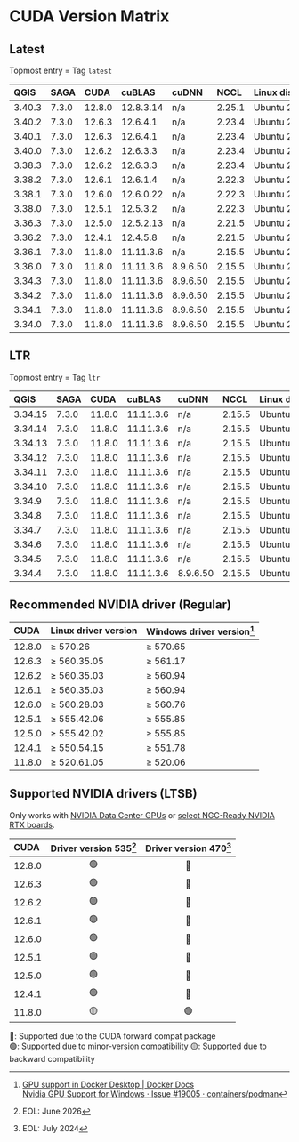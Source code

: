 # CUDA Version Matrix

## Latest

Topmost entry = Tag `latest`

| QGIS    | SAGA  | CUDA   | cuBLAS    | cuDNN    | NCCL   | Linux distro |
|:--------|:------|:-------|:----------|:---------|:-------|:-------------|
| 3.40.3  | 7.3.0 | 12.8.0 | 12.8.3.14 | n/a      | 2.25.1 | Ubuntu 22.04 |
| 3.40.2  | 7.3.0 | 12.6.3 | 12.6.4.1  | n/a      | 2.23.4 | Ubuntu 22.04 |
| 3.40.1  | 7.3.0 | 12.6.3 | 12.6.4.1  | n/a      | 2.23.4 | Ubuntu 22.04 |
| 3.40.0  | 7.3.0 | 12.6.2 | 12.6.3.3  | n/a      | 2.23.4 | Ubuntu 22.04 |
| 3.38.3  | 7.3.0 | 12.6.2 | 12.6.3.3  | n/a      | 2.23.4 | Ubuntu 22.04 |
| 3.38.2  | 7.3.0 | 12.6.1 | 12.6.1.4  | n/a      | 2.22.3 | Ubuntu 22.04 |
| 3.38.1  | 7.3.0 | 12.6.0 | 12.6.0.22 | n/a      | 2.22.3 | Ubuntu 22.04 |
| 3.38.0  | 7.3.0 | 12.5.1 | 12.5.3.2  | n/a      | 2.22.3 | Ubuntu 22.04 |
| 3.36.3  | 7.3.0 | 12.5.0 | 12.5.2.13 | n/a      | 2.21.5 | Ubuntu 22.04 |
| 3.36.2  | 7.3.0 | 12.4.1 | 12.4.5.8  | n/a      | 2.21.5 | Ubuntu 22.04 |
| 3.36.1  | 7.3.0 | 11.8.0 | 11.11.3.6 | n/a      | 2.15.5 | Ubuntu 22.04 |
| 3.36.0  | 7.3.0 | 11.8.0 | 11.11.3.6 | 8.9.6.50 | 2.15.5 | Ubuntu 22.04 |
| 3.34.3  | 7.3.0 | 11.8.0 | 11.11.3.6 | 8.9.6.50 | 2.15.5 | Ubuntu 22.04 |
| 3.34.2  | 7.3.0 | 11.8.0 | 11.11.3.6 | 8.9.6.50 | 2.15.5 | Ubuntu 22.04 |
| 3.34.1  | 7.3.0 | 11.8.0 | 11.11.3.6 | 8.9.6.50 | 2.15.5 | Ubuntu 22.04 |
| 3.34.0  | 7.3.0 | 11.8.0 | 11.11.3.6 | 8.9.6.50 | 2.15.5 | Ubuntu 22.04 |

## LTR

Topmost entry = Tag `ltr`

| QGIS    | SAGA  | CUDA   | cuBLAS    | cuDNN    | NCCL   | Linux distro |
|:--------|:------|:-------|:----------|:---------|:-------|:-------------|
| 3.34.15 | 7.3.0 | 11.8.0 | 11.11.3.6 | n/a      | 2.15.5 | Ubuntu 22.04 |
| 3.34.14 | 7.3.0 | 11.8.0 | 11.11.3.6 | n/a      | 2.15.5 | Ubuntu 22.04 |
| 3.34.13 | 7.3.0 | 11.8.0 | 11.11.3.6 | n/a      | 2.15.5 | Ubuntu 22.04 |
| 3.34.12 | 7.3.0 | 11.8.0 | 11.11.3.6 | n/a      | 2.15.5 | Ubuntu 22.04 |
| 3.34.11 | 7.3.0 | 11.8.0 | 11.11.3.6 | n/a      | 2.15.5 | Ubuntu 22.04 |
| 3.34.10 | 7.3.0 | 11.8.0 | 11.11.3.6 | n/a      | 2.15.5 | Ubuntu 22.04 |
| 3.34.9  | 7.3.0 | 11.8.0 | 11.11.3.6 | n/a      | 2.15.5 | Ubuntu 22.04 |
| 3.34.8  | 7.3.0 | 11.8.0 | 11.11.3.6 | n/a      | 2.15.5 | Ubuntu 22.04 |
| 3.34.7  | 7.3.0 | 11.8.0 | 11.11.3.6 | n/a      | 2.15.5 | Ubuntu 22.04 |
| 3.34.6  | 7.3.0 | 11.8.0 | 11.11.3.6 | n/a      | 2.15.5 | Ubuntu 22.04 |
| 3.34.5  | 7.3.0 | 11.8.0 | 11.11.3.6 | n/a      | 2.15.5 | Ubuntu 22.04 |
| 3.34.4  | 7.3.0 | 11.8.0 | 11.11.3.6 | 8.9.6.50 | 2.15.5 | Ubuntu 22.04 |

## Recommended NVIDIA driver (Regular)

| CUDA   | Linux driver version | Windows driver version[^1] |
|:-------|:---------------------|:---------------------------|
| 12.8.0 | ≥ 570.26             | ≥ 570.65                   |
| 12.6.3 | ≥ 560.35.05          | ≥ 561.17                   |
| 12.6.2 | ≥ 560.35.03          | ≥ 560.94                   |
| 12.6.1 | ≥ 560.35.03          | ≥ 560.94                   |
| 12.6.0 | ≥ 560.28.03          | ≥ 560.76                   |
| 12.5.1 | ≥ 555.42.06          | ≥ 555.85                   |
| 12.5.0 | ≥ 555.42.02          | ≥ 555.85                   |
| 12.4.1 | ≥ 550.54.15          | ≥ 551.78                   |
| 11.8.0 | ≥ 520.61.05          | ≥ 520.06                   |

[^1]: [GPU support in Docker Desktop | Docker Docs](https://docs.docker.com/desktop/gpu/)  
[Nvidia GPU Support for Windows · Issue #19005 · containers/podman](https://github.com/containers/podman/issues/19005)

## Supported NVIDIA drivers (LTSB)

Only works with
[NVIDIA Data Center GPUs](https://resources.nvidia.com/l/en-us-gpu) or
[select NGC-Ready NVIDIA RTX boards](https://docs.nvidia.com/certification-programs/ngc-ready-systems/index.html).

| CUDA   | Driver version 535[^2] | Driver version 470[^3] |
|:-------|:----------------------:|:----------------------:|
| 12.8.0 | 🟢                      | 🔵                      |
| 12.6.3 | 🟢                      | 🔵                      |
| 12.6.2 | 🟢                      | 🔵                      |
| 12.6.1 | 🟢                      | 🔵                      |
| 12.6.0 | 🟢                      | 🔵                      |
| 12.5.1 | 🟢                      | 🔵                      |
| 12.5.0 | 🟢                      | 🔵                      |
| 12.4.1 | 🟢                      | 🔵                      |
| 11.8.0 | 🟡                      | 🟢                      |

🔵: Supported due to the CUDA forward compat package  
🟢: Supported due to minor-version compatibility
🟡: Supported due to backward compatibility

[^2]: EOL: June 2026  
[^3]: EOL: July 2024
